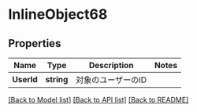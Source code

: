 # InlineObject68

## Properties

Name | Type | Description | Notes
------------ | ------------- | ------------- | -------------
**UserId** | **string** | 対象のユーザーのID | 

[[Back to Model list]](../README.md#documentation-for-models) [[Back to API list]](../README.md#documentation-for-api-endpoints) [[Back to README]](../README.md)


